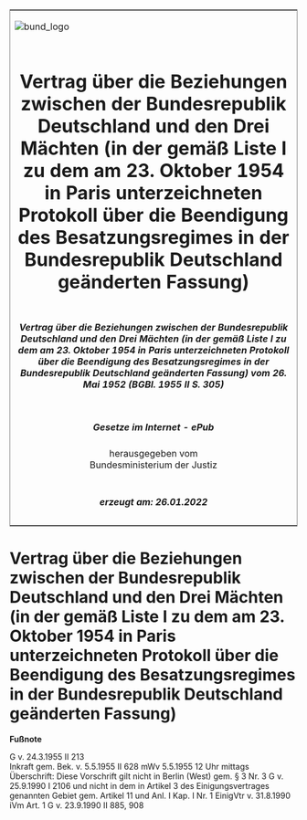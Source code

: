 <span id="DECKBLATT.html"></span>

<table border="0" frame="border" width="100%">

<tr valign="top">

<td align="left">

![bund\_logo](BfJ_2021_Web_de_de.gif)

</td>

<td align="right">

 

</td>

</tr>

<tr align="center" valign="middle">

<td colspan="2">

# Vertrag über die Beziehungen zwischen der Bundesrepublik Deutschland und den Drei Mächten (in der gemäß Liste I zu dem am 23. Oktober 1954 in Paris unterzeichneten Protokoll über die Beendigung des Besatzungsregimes in der Bundesrepublik Deutschland geänderten Fassung)

</td>

</tr>

<tr align="center" valign="middle">

<td colspan="2">

##### Vertrag über die Beziehungen zwischen der Bundesrepublik Deutschland und den Drei Mächten (in der gemäß Liste I zu dem am 23. Oktober 1954 in Paris unterzeichneten Protokoll über die Beendigung des Besatzungsregimes in der Bundesrepublik Deutschland geänderten Fassung) vom 26. Mai 1952 (BGBl. 1955 II S. 305)

</td>

</tr>

<tr align="center" valign="middle">

<td colspan="2">

  
  

##### Gesetze im Internet - ePub  
  
herausgegeben vom  
Bundesministerium der Justiz

</td>

</tr>

<tr align="center" valign="bottom">

<td colspan="2">

  
  

##### erzeugt am: 26.01.2022

</td>

</tr>

</table>

<span id="BJNR203010955.html"></span>

# Vertrag über die Beziehungen zwischen der Bundesrepublik Deutschland und den Drei Mächten (in der gemäß Liste I zu dem am 23. Oktober 1954 in Paris unterzeichneten Protokoll über die Beendigung des Besatzungsregimes in der Bundesrepublik Deutschland geänderten Fassung)

<div>

  
**Fußnote**

<div class="jnhtml">

<div>

<div class="jurAbsatz">

G v. 24.3.1955 II 213  
Inkraft gem. Bek. v. 5.5.1955 II 628 mWv 5.5.1955 12 Uhr mittags  
Überschrift: Diese Vorschrift gilt nicht in Berlin (West) gem. § 3 Nr. 3
G v. 25.9.1990 I 2106 und nicht in dem in Artikel 3 des
Einigungsvertrages genannten Gebiet gem. Artikel 11 und Anl. I Kap. I
Nr. 1 EinigVtr v. 31.8.1990 iVm Art. 1 G v. 23.9.1990 II 885, 908

</div>

</div>

</div>

</div>
